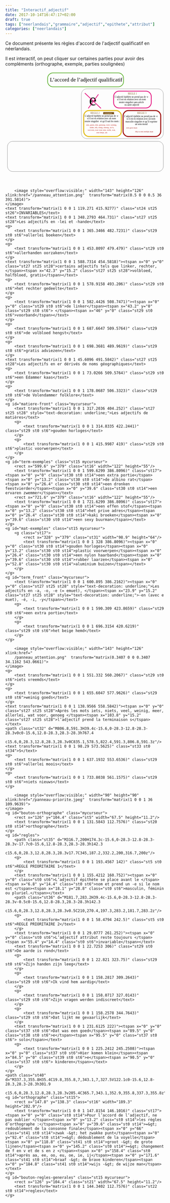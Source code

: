 ```yaml
---
title: "Interactif_adjectif"
date: 2017-10-14T16:47:17+02:00
draft: true
tags: ["neerlandais","grammaire","adjectif","epithete","attribut"]
categories: ["neerlandais"]
---
```


Ce document présente les règles d'accord de l'adjectif qualificatif en néerlandais.

Il est interactif, on peut cliquer sur certaines parties pour avoir des compléments (orthographe, exemple, parties soulignées)

<!--more-->

<div>
<?xml version="1.0" encoding="utf-8"?>
<!-- Generator: Adobe Illustrator 21.1.0, SVG Export Plug-In . SVG Version: 6.00 Build 0)  -->
<svg version="1.1" xmlns="http://www.w3.org/2000/svg" xmlns:xlink="http://www.w3.org/1999/xlink" x="0px" y="0px"
	 viewBox="0 0 841.9 595.3" style="enable-background:new 0 0 841.9 595.3;" xml:space="preserve">
<style type="text/css">
	.st0{font-family:'MyriadPro-Regular';}
	.st1{font-size:29px;}
	.st2{fill:none;stroke:#5DB130;stroke-width:3.42;stroke-miterlimit:10;}
	.st3{fill:none;stroke:#8B3E90;stroke-width:0.9707;stroke-miterlimit:10;}
	.st4{fill:none;stroke:#E52085;stroke-width:4.3645;stroke-miterlimit:10;}
	.st5{fill:#774D11;}
	.st6{font-size:12px;}
	.st7{fill:none;stroke:#A21916;stroke-width:5.4216;stroke-miterlimit:10;}
	.st8{fill:none;stroke:#E3BE24;stroke-width:5.4216;stroke-miterlimit:10;}
	.st9{font-size:12.1169px;}
	.st10{fill:none;stroke:#000000;stroke-width:0.6798;stroke-miterlimit:10;}
	.st11{font-size:88.1415px;}
	.st12{fill:none;stroke:#E52085;stroke-width:4;stroke-miterlimit:10;}
	.st13{fill:#A21916;}
	.st14{font-size:11px;}
	.st15{display:none;}
	.st16{display:inline;fill:none;}
	.st17{display:inline;}
	.st18{fill:#0EA041;}
	.st19{fill:#B92218;}
	.st20{fill:#EFEECE;}
	.st21{display:inline;fill:#774D11;}
	.st22{display:inline;fill:#EFEECE;}
	.st23{fill:none;stroke:#000000;stroke-width:0.7302;stroke-miterlimit:10;}
	.st24{fill:#E51539;}
	.st25{font-family:'MarkerFelt-Wide';}
	.st26{font-size:27.1459px;}
	.st27{fill:#284294;}
	.st28{font-size:12.6695px;}
	.st29{fill:#338835;}
	.st30{fill:#1E7D34;}
	.st31{fill:none;}
	.st32{fill:none;stroke:#000000;stroke-width:0.4361;stroke-miterlimit:10;}
	.st33{fill:#E21348;}
	.st34{font-size:29.25px;}
	.st35{fill:none;stroke:#426FB5;stroke-width:4;stroke-miterlimit:10;}
	.st36{fill:none;stroke:#338835;stroke-width:4;stroke-miterlimit:10;}
	.st37{fill:#426FB5;}
	.st38{fill:#D21E3C;}
	.st39{fill:#C4204B;}
	.st40{fill:none;stroke:#000000;stroke-width:0.663;stroke-miterlimit:10;}
	.st41{fill:#015D33;}
	.mycurseur{cursor:pointer;}
</style>
<g id="titre">
	<text transform="matrix(1 0 0 1 235.6446 54.8751)" class="st0 st1">L’accord de l’adjectif qualificatif</text>
	<path class="st2" d="M596.6,83.2H251.7c-15.6,0-28.3-12.8-28.3-28.3V38.3c0-15.6,12.8-28.3,28.3-28.3h344.9
		c15.6,0,28.3,12.8,28.3,28.3v16.5C624.9,70.4,612.2,83.2,596.6,83.2z"/>
	<ellipse class="st3" cx="736.3" cy="634.4" rx="11" ry="8.8"/>
</g>
<g id="sans-e">
	<path class="st4" d="M742.7,194.6H600.4c-15.6,0-28.3-12.8-28.3-28.3v-31.9c0-15.6,12.8-28.3,28.3-28.3h142.3
		c15.6,0,28.3,12.8,28.3,28.3v31.9C771,181.8,758.3,194.6,742.7,194.6z"/>
	<g>
		<text transform="matrix(1 0 0 1 647.5669 123.2913)" class="st5 st0 st6">REGLE  1</text>
	</g>
	<text transform="matrix(1 0 0 1 577.3224 139.4921)"><tspan x="0" y="0" class="st0 st6">L’adjectif épithète ne prend pas de -e</tspan><tspan x="13.3" y="14.4" class="st0 st6">si il est en relation avec un nom </tspan><tspan x="23.2" y="28.8" class="st0 st6">neutre singulier sans article </tspan><tspan x="51.9" y="43.2" class="st0 st6">ou autre adjectif</tspan></text>
	<path class="st7" d="M792.7,344.8H650.4c-15.6,0-28.3-12.8-28.3-28.3v-80c0-15.6,12.8-28.3,28.3-28.3h142.3
		c15.6,0,28.3,12.8,28.3,28.3v80C821,332,808.3,344.8,792.7,344.8z"/>
	<g>
		<text transform="matrix(1 0 0 1 697.5669 225.3489)" class="st5 st0 st6">REGLE  3</text>
	</g>
	<text transform="matrix(1 0 0 1 627.3224 241.5497)"><tspan x="0" y="0" class="st0 st6">L’adjectif épithète ne prend pas de -e</tspan><tspan x="13.3" y="14.4" class="st0 st6">si il est en relation avec un nom </tspan><tspan x="7.4" y="28.8" class="st0 st6">masculin singulier et qu’il exprime</tspan><tspan x="57.9" y="43.2" class="st0 st6">un sens moral</tspan></text>
	<path class="st8" d="M584.7,344.8H442.4c-15.6,0-28.3-12.8-28.3-28.3v-80c0-15.6,12.8-28.3,28.3-28.3h142.3
		c15.6,0,28.3,12.8,28.3,28.3v80C613,332,600.3,344.8,584.7,344.8z"/>
	<g>
		<text transform="matrix(0.9904 0 0 1 450.246 225.5171)" class="st5 st0 st9">REGLE  2</text>
	</g>
	<path class="st10" d="M806.8,355.8H430.3c-15.6,0-28.3-12.8-28.3-28.3V122.1c0-15.6,12.8-28.3,28.3-28.3h376.4
		c15.6,0,28.3,12.8,28.3,28.3v205.4C835.1,343.1,822.4,355.8,806.8,355.8z"/>
	<text transform="matrix(1 0 0 1 442.6747 179.5937)" class="st0 st11">e</text>
	<line class="st12" x1="420" y1="116.5" x2="505.2" y2="196.5"/>
	<line class="st12" x1="491.9" y1="123" x2="438.3" y2="196.5"/>
	<g>
		<text transform="matrix(1 0 0 1 639.1173 302.1024)" class="st13 st0 st14">een grot man</text>
	</g>
	<text transform="matrix(1 0 0 1 686.5256 322)" class="st13 st0 st14">Hij is een eerlijk man</text>
	<g id="regle2-exemple" class="st15">
		<rect x="425.1" y="234.8" class="st16" width="175.2" height="93.7"/>
		<text transform="matrix(1 0 0 1 425.0691 242.5967)" class="st17"><tspan x="0" y="0" class="st18 st0 st14">Hij woont in een oud huis</tspan><tspan x="0" y="13.2" class="st18 st0 st14">Er is geen vers vlees vandaag</tspan><tspan x="0" y="26.4" class="st18 st0 st14">Zij heef genoeg buitelands geld</tspan><tspan x="0" y="39.6" class="st18 st0 st14">Ieder braaf kind krijgt een beloning</tspan><tspan x="0" y="52.8" class="st18 st0 st14">Is er enig nieuw element in dit dossier</tspan><tspan x="0" y="66" class="st18 st0 st14">Wat een leker bier</tspan><tspan x="0" y="79.2" class="st18 st0 st14">Welk positief resultaat levert dat op ?</tspan></text>
	</g>
	<g id="regle2-texte">
		<text transform="matrix(0.9904 0 0 1 419.3228 240.1587)"><tspan x="0" y="0" class="st0 st9">L’adjectif épithète ne prend pas de -e</tspan><tspan x="13.4" y="14.5" class="st0 st9">si il est en relation avec un nom </tspan><tspan x="0.1" y="29.1" class="st0 st9">neutre singulier</tspan><tspan x="79.7" y="29.1" class="st0 st9"> </tspan><tspan x="82.5" y="29.1" class="st0 st9">et qu’il suit les mots :</tspan></text>
		<g>
			<text transform="matrix(1 0 0 1 427.5226 287.4016)"><tspan x="0" y="0" class="st19 st0 st14">een, geen, één, genoeg, veel, weinig,</tspan><tspan x="18.5" y="13.2" class="st19 st0 st14">ieder, elk, einig, menig, zo’n, </tspan><tspan x="7.6" y="26.4" class="st19 st0 st14">wat een, wat voor een, welk, wat, </tspan><tspan x="54.2" y="39.6" class="st19 st0 st14">een betje, als</tspan></text>
		</g>
	</g>
	<g id="Bouton-exemple-regle2" class="mycurseur">
		<rect x="517.3" y="216.4" class="st5" width="56.8" height="11.2"/>
		<text transform="matrix(1 0 0 1 522.8756 224.7491)" class="st20 st0 st14">exemples</text>
	</g>
	<g id="Bouton-texte-regle2" class="st15 mycurseur">
		<rect x="517.3" y="216.4" class="st21" width="56.8" height="11.2"/>
		<text transform="matrix(1 0 0 1 534.7811 224.7937)" class="st22 st0 st14">regle</text>
	</g>
</g>
<g id="invariable">
	<path class="st23" d="M806.8,528.9H39.4c-15.6,0-28.3-12.8-28.3-28.3V398.3c0-15.6,12.8-28.3,28.3-28.3h767.4
		c15.6,0,28.3,12.8,28.3,28.3v102.3C835.1,516.2,822.4,528.9,806.8,528.9z"/>
	
		<image style="overflow:visible;" width="143" height="126" xlink:href="/panneau_attention.png"  transform="matrix(0.5 0 0 0.5 36 391.5814)">
	</image>
	<text transform="matrix(1 0 0 1 119.271 415.9277)" class="st24 st25 st26">INVARIABLES</text>
	<text transform="matrix(1 0 0 1 348.2793 464.731)" class="st27 st25 st28">Les adjectifs en -lei et -hande</text>
	<g>
		<text transform="matrix(1 0 0 1 365.3466 482.7231)" class="st29 st0 st6">allerlei boeken</text>
	</g>
	<g>
		<text transform="matrix(1 0 0 1 453.8097 479.479)" class="st29 st0 st6">allerhanden oorzaken</text>
	</g>
	<text transform="matrix(1 0 0 1 588.7314 454.5818)"><tspan x="0" y="0" class="st27 st25 st28">certains adjectifs tels que linker, rechter, </tspan><tspan x="42.3" y="15.2" class="st27 st25 st28">volbloed, halfbloed, gratis</tspan></text>
	<g>
		<text transform="matrix(1 0 0 1 578.9158 493.206)" class="st29 st0 st6">het rechter gedeelte</text>
	</g>
	<g>
		<text transform="matrix(1 0 0 1 582.4426 508.7471)"><tspan x="0" y="0" class="st29 st0 st6">de linker</tspan><tspan x="43.2" y="0" class="st29 st0 st6"> </tspan><tspan x="46" y="0" class="st29 st0 st6">voorband</tspan></text>
	</g>
	<g>
		<text transform="matrix(1 0 0 1 687.6647 509.5764)" class="st29 st0 st6">de volbloed hengst</text>
	</g>
	<g>
		<text transform="matrix(1 0 0 1 698.3681 489.9619)" class="st29 st0 st6">gratis adviezen</text>
	</g>
	<text transform="matrix(1 0 0 1 45.6096 491.5842)" class="st27 st25 st28">Les adjectifs en er dérivés de noms géographiques</text>
	<g>
		<text transform="matrix(1 0 0 1 73.0266 509.5764)" class="st29 st0 st6">een Edammer kaas</text>
	</g>
	<g>
		<text transform="matrix(1 0 0 1 178.0687 506.3323)" class="st29 st0 st6">de Volendammer folklore</text>
	</g>
	<g id="matiere-front" class="mycurseur">
		<text transform="matrix(1 0 0 1 317.2036 404.252)" class="st27 st25 st28" style="text-decoration: underline;">Les adjectifs de matières</text>
		<g>
			<text transform="matrix(1 0 0 1 314.8335 422.2441)" class="st29 st0 st6">gouden horloges</text>
		</g>
		<g>
			<text transform="matrix(1 0 0 1 415.9987 419)" class="st29 st0 st6">plastic voorwerpen</text>
		</g>
	</g>
	<g id="term-exemples" class="st15 mycurseur">
		<rect x="599.6" y="379" class="st16" width="122" height="55"/>
		<text transform="matrix(1 0 0 1 599.6299 386.8096)" class="st17"><tspan x="0" y="0" class="st30 st0 st14">een extra portie</tspan><tspan x="0" y="13.2" class="st30 st0 st14">de albino rat</tspan><tspan x="0" y="26.4" class="st30 st0 st14">een dronken feestvierder</tspan><tspan x="0" y="39.6" class="st30 st0 st14">een ervaren zwemmer</tspan></text>
		<rect x="721.6" y="379" class="st16" width="122" height="55"/>
		<text transform="matrix(1 0 0 1 721.6299 386.8096)" class="st17"><tspan x="0" y="0" class="st30 st0 st14">een effen stof</tspan><tspan x="0" y="13.2" class="st30 st0 st14">het prive adres</tspan><tspan x="0" y="26.4" class="st30 st0 st14">kaki broeken</tspan><tspan x="0" y="39.6" class="st30 st0 st14">een sexy buurman</tspan></text>
	</g>
	<g id="mat-exemples" class="st15 mycurseur">
		<g class="st17">
			<rect x="328" y="379" class="st31" width="98.9" height="64"/>
			<text transform="matrix(1 0 0 1 328 386.8096)"><tspan x="0" y="0" class="st30 st0 st14">gouden horloges</tspan><tspan x="0" y="13.2" class="st30 st0 st14">plastic voorwerpen</tspan><tspan x="0" y="26.4" class="st30 st0 st14">een nylon haarband</tspan><tspan x="0" y="39.6" class="st30 st0 st14">rubber laarzen</tspan><tspan x="0" y="52.8" class="st30 st0 st14">aluminium buizen</tspan></text>
		</g>
	</g>
	<g id="term_front" class="mycurseur">
		<text transform="matrix(1 0 0 1 600.895 386.2162)"><tspan x="0" y="0" class="st27 st25 st28" style="text-decoration: underline;">Les adjectifs en -a, -o, -e (= emuet), </tspan><tspan x="23.9" y="15.2" class="st27 st25 st28" style="text-decoration: underline;">-en (avec e muet), -é, -i, -y</tspan></text>
		<g>
			<text transform="matrix(1 0 0 1 590.309 423.8659)" class="st29 st0 st6">een extra portie</text>
		</g>
		<g>
			<text transform="matrix(1 0 0 1 696.3154 420.6219)" class="st29 st0 st6">het beige hemd</text>
		</g>
	</g>
</g>
<g id="avec-s">
	
		<image style="overflow:visible;" width="143" height="126" xlink:href="
		/panneau_attention.png"  transform="matrix(0.3407 0 0 0.3407 34.1162 543.0661)">
	</image>
	<g>
		<text transform="matrix(1 0 0 1 551.332 560.2067)" class="st29 st0 st6">iets vreemds</text>
	</g>
	<g>
		<text transform="matrix(1 0 0 1 655.6047 577.9626)" class="st29 st0 st6">weinig goeds</text>
	</g>
	<text transform="matrix(1 0 0 1 138.9566 558.5842)"><tspan x="0" y="0" class="st27 st25 st28">Après les mots iets, niets, veel, weinig, meer, allerlei, wat voor, genoeg </tspan><tspan x="103.8" y="15.2" class="st27 st25 st28">l’adjectif prend la terminaison s</tspan></text>
	<path class="st32" d="M806.8,591.3H39.4c-15.6,0-28.3-12.8-28.3-28.3v0c0-15.6,12.8-28.3,28.3-28.3h767.4
		c15.6,0,28.3,12.8,28.3,28.3v0C835.1,578.5,822.4,591.3,806.8,591.3z"/>
	<text transform="matrix(1 0 0 1 98.29 573.5625)" class="st33 st0 st34">S</text>
	<g>
		<text transform="matrix(1 0 0 1 637.1932 553.6536)" class="st29 st0 st6">allerlei moois</text>
	</g>
	<g>
		<text transform="matrix(1 0 0 1 733.8038 561.1575)" class="st29 st0 st6">niets nieuws</text>
	</g>
</g>
<g id="general">
	
		<image style="overflow:visible;" width="90" height="90" xlink:href="/panneau-priorite.jpeg"  transform="matrix(1 0 0 1 36 109.9639)">
	</image>
	<g id="bouton-orthographe" class="mycurseur">
		<rect x="126" y="104.4" class="st5" width="67.5" height="11.2"/>
		<text transform="matrix(1 0 0 1 131.5843 112.7576)" class="st20 st0 st14">orthographe</text>
	</g>
	<g id="regles">
		<path class="st35" d="M316.7,200H174.3c-15.6,0-28.3-12.8-28.3-28.3v-17.7c0-15.6,12.8-28.3,28.3-28.3h142.3
			c15.6,0,28.3,12.8,28.3,28.3v17.7C345,187.2,332.2,200,316.7,200z"/>
		<g>
			<text transform="matrix(1 0 0 1 193.4567 142)" class="st5 st0 st6">REGLE PRIORITAIRE 1</text>
		</g>
		<text transform="matrix(1 0 0 1 155.4212 160.752)"><tspan x="0" y="0" class="st0 st6">L’adjectif épithète se place avant le </tspan><tspan x="6.8" y="14.4" class="st0 st6">nom et prend un -e si le nom est </tspan><tspan x="18.1" y="28.8" class="st0 st6">masculin, féminin ou pluriel.</tspan></text>
		<path class="st36" d="M181.7,283.2H39.4c-15.6,0-28.3-12.8-28.3-28.3v-0.5c0-15.6,12.8-28.3,28.3-28.3h142.3
			c15.6,0,28.3,12.8,28.3,28.3v0.5C210,270.4,197.3,283.2,181.7,283.2z"/>
		<g>
			<text transform="matrix(1 0 0 1 58.4794 242.5)" class="st5 st0 st6">REGLE PRIORITAIRE 2</text>
		</g>
		<text transform="matrix(1 0 0 1 29.0777 261.252)"><tspan x="0" y="0" class="st0 st6">L’adjectif attribut reste toujours </tspan><tspan x="55.4" y="14.4" class="st0 st6">invariable</tspan></text>
		<text transform="matrix(1 0 0 1 22.7253 306)" class="st29 st0 st6">De aarde is rond</text>
		<g>
			<text transform="matrix(1 0 0 1 22.821 323.75)" class="st29 st0 st6">Zijn handen zijn leeg</text>
		</g>
		<g>
			<text transform="matrix(1 0 0 1 158.2817 309.2643)" class="st29 st0 st6">Ik vind hem aardig</text>
		</g>
		<g>
			<text transform="matrix(1 0 0 1 158.0717 327.0143)" class="st29 st0 st6">Zijn vragen werden indiscreet</text>
		</g>
		<g>
			<text transform="matrix(1 0 0 1 158.2578 344.7643)" class="st29 st0 st6">Dat lijkt me gevaarlijk</text>
		</g>
		<text transform="matrix(1 0 0 1 231.6125 222)"><tspan x="0" y="0" class="st37 st0 st6">Dat was een goed</tspan><tspan x="89.5" y="0" class="st38 st0 st6">e</tspan><tspan x="95.5" y="0" class="st37 st0 st6"> solo</tspan></text>
		<g>
			<text transform="matrix(1 0 0 1 225.2412 245.2508)"><tspan x="0" y="0" class="st37 st0 st6">Hier komen klein</tspan><tspan x="84.5" y="0" class="st39 st0 st6">e</tspan><tspan x="90.5" y="0" class="st37 st0 st6"> kinderen</tspan></text>
		</g>
	</g>
	<path class="st40" d="M337.3,355.8H35.4C19.8,355.8,7,343.1,7,327.5V122.1c0-15.6,12.8-28.3,28.3-28.3h301.9
		c15.6,0,28.3,12.8,28.3,28.3v205.4C365.7,343.1,352.9,355.8,337.3,355.8z"/>
	<g id="orthographe" class="st15">
		<rect x="147.8" y="138.3" class="st16" width="189.3" height="202.9"/>
		<text transform="matrix(1 0 0 1 147.8154 146.1016)" class="st17"><tspan x="0" y="0" class="st0 st14">Pour l’accord de l’adjectif, ne pas oublier </tspan><tspan x="0" y="13.2" class="st0 st14">les règles d’orthographe :</tspan><tspan x="0" y="39.6" class="st0 st14">=&gt; redoublement de la consonne finale</tspan><tspan x="0" y="66" class="st41 st0 st14">zwak -&gt; het zwakke punt</tspan><tspan x="0" y="92.4" class="st0 st14">=&gt; dédoublement de la voyelle</tspan><tspan x="0" y="118.8" class="st41 st0 st14">groot -&gt; de grote lijnen</tspan><tspan x="0" y="145.2" class="st0 st14">=&gt; changement de f en v et de s en z </tspan><tspan x="0" y="158.4" class="st0 st14">après aa, ee, oo, eu, oe, ie, ij</tspan><tspan x="0" y="171.6" class="st41 st0 st14">braaf -&gt; de brave kinderen</tspan><tspan x="0" y="184.8" class="st41 st0 st14">wijs -&gt; de wijze man</tspan></text>
	</g>
	<g id="bouton-regles-generales" class="st15 mycurseur">
		<rect x="126" y="104.4" class="st21" width="67.5" height="11.2"/>
		<text transform="matrix(1 0 0 1 144.3402 112.7576)" class="st22 st0 st14">regles</text>
	</g>
</g>
</svg>
</div>
